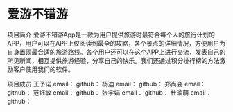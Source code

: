 爱游不错游
===

项目简介
爱游不错游App是一款为用户提供旅游时最符合每个人的旅行计划的APP，用户可以在APP上仅阅读到最全的攻略，各个景点的详细情况，方便用户为自身置顶最合适的旅游路线。各个用户还可以在这个APP上进行交流，发表自己的所见所闻，相互提供旅游经验，分享自己的快乐。我们还通过积分排行榜的方法激励客户使用我们的软件。

项目成员
王予诺
 email：
 github：
杨迪
 email：
 github：
郑尚姿
 email：
 github：
范钰敏
 email：
 github：
张宇娟
 email：
 github：
杜瑜萌
 email：
 github：
